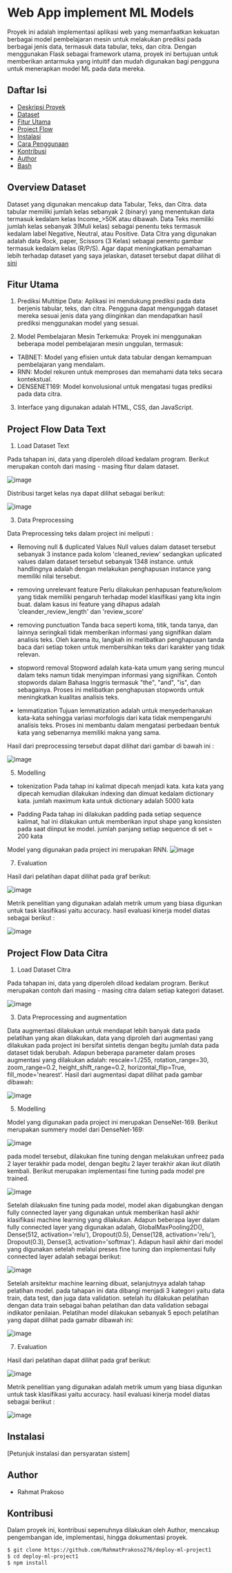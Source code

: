 # Web App implement ML Models

Proyek ini adalah implementasi aplikasi web yang memanfaatkan kekuatan berbagai model pembelajaran mesin untuk melakukan prediksi pada berbagai jenis data, termasuk data tabular, teks, dan citra. Dengan menggunakan Flask sebagai framework utama, proyek ini bertujuan untuk memberikan antarmuka yang intuitif dan mudah digunakan bagi pengguna untuk menerapkan model ML pada data mereka.

## Daftar Isi

- [Deskripsi Proyek](#Web-App-implement-ML-Models)
- [Dataset](#WOverview-Dataset)
- [Fitur Utama](#Fitur-Utama)
- [Project Flow](#Project-flow)
- [Instalasi](#instalasi)
- [Cara Penggunaan](#cara-penggunaan)
- [Kontribusi](#kontribusi)
- [Author](#Author)
- [Bash](#bash)

## Overview Dataset
Dataset yang digunakan mencakup data Tabular, Teks, dan Citra. data tabular memiliki jumlah kelas sebanyak 2 (binary) yang menentukan data termasuk kedalam kelas Income_>50K atau dibawah. Data Teks memiliki jumlah kelas sebanyak 3(Muli kelas) sebagai penentu teks termasuk kedalam label Negative, Neutral, atau Positive. Data Citra yang digunakan adalah data Rock, paper, Scissors (3 Kelas) sebagai penentu gambar termasuk kedalam kelas (R/P/S). Agar dapat meningkatkan pemahaman lebih terhadap dataset yang saya jelaskan, dataset tersebut dapat dilihat di [sini](https://drive.google.com/drive/folders/1LLWPaI13a5hDUFocoFy6BxHQRmtH3QRm?usp=drive_link)

## Fitur Utama
1. Prediksi Multitipe Data: Aplikasi ini mendukung prediksi pada data berjenis tabular, teks, dan citra. Pengguna dapat mengunggah dataset mereka sesuai jenis data 
  yang diinginkan dan mendapatkan hasil prediksi menggunakan model yang sesuai.

2. Model Pembelajaran Mesin Terkemuka: Proyek ini menggunakan beberapa model pembelajaran mesin unggulan, termasuk:
 - TABNET: Model yang efisien untuk data tabular dengan kemampuan pembelajaran yang mendalam.
 - RNN: Model rekuren untuk memproses dan memahami data teks secara kontekstual.
 - DENSENET169: Model konvolusional untuk mengatasi tugas prediksi pada data citra.

3. Interface yang digunakan adalah HTML, CSS, dan JavaScript.


## Project Flow Data Text
1. Load Dataset Text

Pada tahapan ini, data yang diperoleh diload kedalam program. Berikut merupakan contoh dari masing - masing fitur dalam dataset.

![image](https://github.com/RahmatPrakoso276/deploy-ml-project1/assets/79794844/3b3884ca-1faa-4150-8e60-2433ade7e842)

Distribusi target kelas nya dapat dilihat sebagai berikut:

![image](https://github.com/RahmatPrakoso276/deploy-ml-project1/assets/79794844/4af657ea-62a5-46ac-b03e-61018632766b)

3. Data Preprocessing 
   
Data Preprocessing teks dalam project ini meliputi : 
- Removing null & duplicated Values
  Null values dalam dataset tersebut sebanyak 3 instance pada kolom 'cleaned_review' sedangkan uplicated values dalam dataset tersebut sebanyak 1348 instance. untuk handlingnya adalah dengan melakukan penghapusan instance yang memiliki nilai tersebut.
  
- removing unrelevant feature
  Perlu dilakukan penhapusan feature/kolom yang tidak memiliki pengaruh terhadap model klasifikasi yang kita ingin buat. dalam kasus ini feature yang dihapus adalah 'cleander_review_length' dan 'review_score'

- removing punctuation
  Tanda baca seperti koma, titik, tanda tanya, dan lainnya seringkali tidak memberikan informasi yang signifikan dalam analisis teks. Oleh karena itu, langkah ini melibatkan penghapusan tanda baca dari setiap token untuk membersihkan teks dari karakter yang tidak relevan.
  
- stopword removal
  Stopword adalah kata-kata umum yang sering muncul dalam teks namun tidak menyimpan informasi yang signifikan. Contoh stopwords dalam Bahasa Inggris termasuk "the", "and", "is", dan sebagainya. Proses ini melibatkan penghapusan stopwords untuk meningkatkan kualitas analisis teks.
  
- lemmatization
  Tujuan lemmatization adalah untuk menyederhanakan kata-kata sehingga variasi morfologis dari kata tidak mempengaruhi analisis teks. Proses ini membantu dalam mengatasi perbedaan bentuk kata yang sebenarnya memiliki makna yang sama.

Hasil dari preprocessing tersebut dapat dilihat dari gambar di bawah ini :

![image](https://github.com/RahmatPrakoso276/deploy-ml-project1/assets/79794844/29e026dc-bc15-46c9-bf55-cde7d6de226b)

5. Modelling

- tokenization
  Pada tahap ini kalimat dipecah menjadi kata. kata kata yang dipecah kemudian dilakukan indexing dan dimuat kedalam dictionary kata. jumlah maximum kata untuk dictionary adalah 5000 kata

- Padding
  Pada tahap ini dilakukan padding pada setiap sequence kalimat, hal ini dilakukan untuk memberikan input shape yang konsisten pada saat diinput ke model. jumlah panjang setiap sequence di set = 200 kata
   
Model yang digunakan pada project ini merupakan RNN.
![image](https://github.com/RahmatPrakoso276/deploy-ml-project1/assets/79794844/c05d1f79-a180-4383-97e1-af974141385e)

7. Evaluation
   
Hasil dari pelatihan dapat dilihat pada graf berikut:

![image](https://github.com/RahmatPrakoso276/deploy-ml-project1/assets/79794844/e3b7a60c-0a0e-421b-b154-bb6799a59258)

Metrik penelitian yang digunakan adalah metrik umum yang biasa digunkan untuk task klasifikasi yaitu accuracy. hasil evaluasi kinerja model diatas sebagai berikut :

![image](https://github.com/RahmatPrakoso276/deploy-ml-project1/assets/79794844/47d3b944-88a2-4927-a52f-5e4e717f6b3f)


## Project Flow Data Citra
1. Load Dataset Citra

Pada tahapan ini, data yang diperoleh diload kedalam program. Berikut merupakan contoh dari masing - masing citra dalam setiap kategori dataset.

![image](https://github.com/RahmatPrakoso276/deploy-ml-project1/assets/79794844/22d6b2b9-c9c0-45a8-bbb7-f968d5312e72)

3. Data Preprocessing and augmentation
   
Data augmentasi dilakukan untuk mendapat lebih banyak data pada pelatihan yang akan dilakukan, data yang diproleh dari augmentasi yang dilakukan pada project ini bersifat sintetis dengan begitu jumlah data     pada dataset tidak berubah. Adapun beberapa parameter dalam proses augmentasi yang dilakukan adalah: rescale=1./255, rotation_range=30, zoom_range=0.2, height_shift_range=0.2, horizontal_flip=True, fill_mode='nearest'. Hasil dari augmentasi dapat dilihat pada gambar dibawah:

![image](https://github.com/RahmatPrakoso276/deploy-ml-project1/assets/79794844/4e297932-d796-483b-8b1b-9982931cd18d)

5. Modelling
   
Model yang digunakan pada project ini merupakan DenseNet-169. Berikut merupakan summery model dari DenseNet-169:

![image](https://github.com/RahmatPrakoso276/deploy-ml-project1/assets/79794844/a3994381-b78e-4461-9976-165acffe3c61)

pada model tersebut, dilakukan fine tuning dengan melakukan unfreez pada 2 layer terakhir pada model, dengan begitu 2 layer terakhir akan ikut dilatih kembali. Berikut merupakan implementasi fine tuning pada model pre trained.

![image](https://github.com/RahmatPrakoso276/deploy-ml-project1/assets/79794844/f7d55de8-bacb-4098-8cf0-8c1f172bd152)

Setelah dilakuakn fine tuning pada model, model akan digabungkan dengan fully connected layer yang digunakan untuk memberikan hasil akhir klasifikasi machine learning yang dilakukan. Adapun beberapa layer dalam fully connected layer yang digunakan adalah, GlobalMaxPooling2D(), Dense(512, activation='relu'), Dropout(0.5), Dense(128, activation='relu'), Dropout(0.3), Dense(3, activation='softmax'). Adapun hasil akhir dari model yang digunakan setelah melalui preses fine tuning dan implementasi fully connected layer adalah sebagai berikut:

![image](https://github.com/RahmatPrakoso276/deploy-ml-project1/assets/79794844/ebe1baf7-e8fa-4d49-8e95-7918ccd319c6)

Setelah arsitektur machine learning dibuat, selanjutnyya adalah tahap pelatihan model. pada tahapan ini data dibangi menjadi 3 kategori yaitu data train, data test, dan juga data validation. setelah itu dilakukan pelatihan dengan data train sebagai bahan pelatihan dan data validation sebagai indikator penilaian. Pelatihan model dilakukan sebanyak 5 epoch pelatihan yang dapat dilihat pada gamabr dibawah ini:

![image](https://github.com/RahmatPrakoso276/deploy-ml-project1/assets/79794844/dfb37fab-1a54-4af1-96a6-d811fc5a6bb0)

7. Evaluation
   
Hasil dari pelatihan dapat dilihat pada graf berikut:

![image](https://github.com/RahmatPrakoso276/deploy-ml-project1/assets/79794844/57545df9-d7d5-44c6-84b6-679dc968e596)

Metrik penelitian yang digunakan adalah metrik umum yang biasa digunkan untuk task klasifikasi yaitu accuracy. hasil evaluasi kinerja model diatas sebagai berikut :

![image](https://github.com/RahmatPrakoso276/deploy-ml-project1/assets/79794844/ab24d08a-be5a-4b10-9c51-7e7606341232)


## Instalasi

[Petunjuk instalasi dan persyaratan sistem]

## Author
- Rahmat Prakoso

## Kontribusi
Dalam proyek ini, kontribusi sepenuhnya dilakukan oleh Author, mencakup pengembangan ide, implementasi, hingga dokumentasi proyek.

```bash
$ git clone https://github.com/RahmatPrakoso276/deploy-ml-project1
$ cd deploy-ml-project1
$ npm install
```
